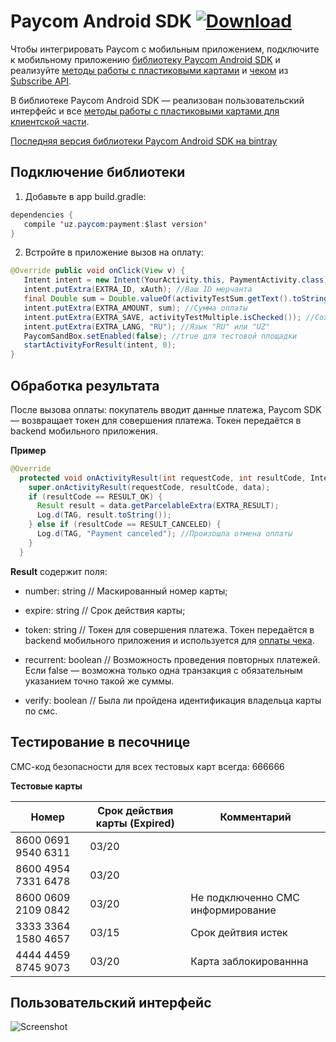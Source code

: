# Paycom Android SDK [![Download](https://api.bintray.com/packages/paycom/general/android-sdk/images/download.svg)](https://bintray.com/paycom/general/android-sdk/_latestVersion)

Чтобы интегрировать Paycom с мобильным приложением, подключите к мобильному приложению [библиотеку Paycom Android SDK](https://github.com/PaycomUZ/AndroidSDK) и реализуйте [методы работы с пластиковыми картами](http://paycom.uz/api/#subscribe-api-metody-dlya-raboty-s-plastikovymi-kartami-servernaya-chast) и [чеком](http://paycom.uz/api/#subscribe-api-metody-dlya-raboty-s-chekom-servernaya-chast) из [Subscribe API](http://paycom.uz/api/#subscribe-api).

В библиотеке Paycom Android SDK — реализован пользовательский интерфейс и все [методы работы с пластиковыми картами для клиентской части](http://paycom.uz/api/#subscribe-api-metody-dlya-raboty-s-plastikovymi-kartami-klientskaya-chast).

[Последняя версия библиотеки Paycom Android SDK на bintray](https://bintray.com/paycom/general/android-sdk)

## Подключение библиотеки

1. Добавьте в app build.gradle:

```java
dependencies {
   compile 'uz.paycom:payment:$last version' 
}
```

2. Встройте в приложение вызов на оплату:
```java
@Override public void onClick(View v) {
   Intent intent = new Intent(YourActivity.this, PaymentActivity.class);
   intent.putExtra(EXTRA_ID, xAuth); //Ваш ID мерчанта
   final Double sum = Double.valueOf(activityTestSum.getText().toString());
   intent.putExtra(EXTRA_AMOUNT, sum); //Сумма оплаты
   intent.putExtra(EXTRA_SAVE, activityTestMultiple.isChecked()); //Сохранить для многократной оплаты?
   intent.putExtra(EXTRA_LANG, "RU"); //Язык "RU" или "UZ"
   PaycomSandBox.setEnabled(false); //true для тестовой площадки
   startActivityForResult(intent, 0);
}
```

## Обработка результата

После вызова оплаты: покупатель вводит данные платежа, Paycom SDK — возвращает токен для совершения платежа. Токен передаётся в backend мобильного приложения. 

**Пример**
```java
@Override
  protected void onActivityResult(int requestCode, int resultCode, Intent data) {
    super.onActivityResult(requestCode, resultCode, data);
    if (resultCode == RESULT_OK) {
      Result result = data.getParcelableExtra(EXTRA_RESULT);
      Log.d(TAG, result.toString());
    } else if (resultCode == RESULT_CANCELED) {
      Log.d(TAG, "Payment canceled"); //Произошла отмена оплаты
    }
  }
```

**Result** содержит поля:

- number: string // Маскированный номер карты;

- expire: string // Срок действия карты; 

- token: string // Токен для совершения платежа. Токен передаётся в backend мобильного приложения и используется для [оплаты чека](http://paycom.uz/api/#subscribe-api-metody-dlya-raboty-s-chekom-servernaya-chast-oplata-cheka). 

- recurrent: boolean // Возможность проведения повторных платежей. Если false — возможна только одна транзакция с обязательным указанием точно такой же суммы.

- verify: boolean // Была ли пройдена идентификация владельца карты по смс.

## Тестирование в песочнице

СМС-код безопасности для всех тестовых карт всегда: 666666

**Тестовые карты**

| Номер               | Срок действия карты (Expired) | Комментарий                       |
| ------------------- | ----------------------------- | --------------------------------- |
| 8600 0691 9540 6311 | 03/20                         |                                   |
| 8600 4954 7331 6478 | 03/20                         |                                   |
| 8600 0609 2109 0842 | 03/20                         | Не подключенно СМС информирование |
| 3333 3364 1580 4657 | 03/15                         | Срок дейтвия истек                |
| 4444 4459 8745 9073 | 03/20                         | Карта заблокированнна             |

## Пользовательский интерфейс

![Screenshot](docs/img.png?raw=true "Screens")
